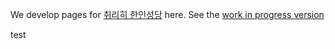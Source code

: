 We develop pages for [취리히 한인성당](https://www.kkgs.ch/) here.
See the [work in progress version](https://kkgs-ch.github.io)

test
